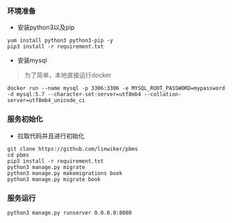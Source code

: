 ### 环境准备
- 安装python3以及pip
```
yum install python3 python3-pip -y
pip3 install -r requirement.txt
```
- 安装mysql
> 为了简单，本地直接运行docker
```
docker run --name mysql -p 3306:3306 -e MYSQL_ROOT_PASSWORD=mypassword -d mysql:5.7 --character-set-server=utf8mb4 --collation-server=utf8mb4_unicode_ci
```

### 服务初始化
- 拉取代码并且进行初始化
```
git clone https://github.com/linwiker/pbms
cd pbms
pip3 install -r requirement.txt
python3 manage.py migrate
python3 manage.py makemigrations book
python3 manage.py migrate book
```

### 服务运行
```
python3 manage.py runserver 0.0.0.0:8000
```